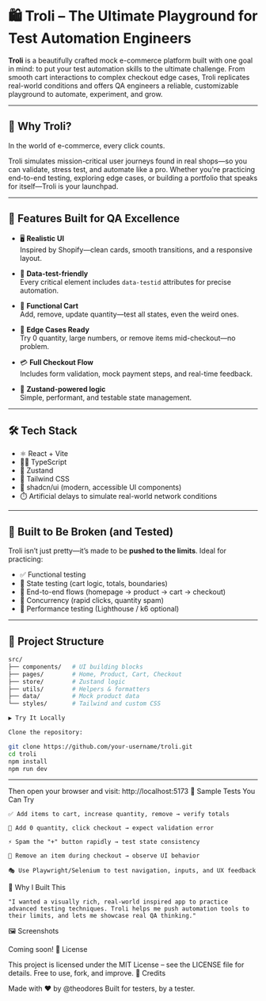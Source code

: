 # 🛍️ Troli – The Ultimate Playground for Test Automation Engineers

**Troli** is a beautifully crafted mock e-commerce platform built with one goal in mind: to put your test automation skills to the ultimate challenge. From smooth cart interactions to complex checkout edge cases, Troli replicates real-world conditions and offers QA engineers a reliable, customizable playground to automate, experiment, and grow.

---

## 🚀 Why Troli?

In the world of e-commerce, every click counts.

Troli simulates mission-critical user journeys found in real shops—so you can validate, stress test, and automate like a pro. Whether you're practicing end-to-end testing, exploring edge cases, or building a portfolio that speaks for itself—Troli is your launchpad.

---

## 🔑 Features Built for QA Excellence

- 🖥️ **Realistic UI**  
  Inspired by Shopify—clean cards, smooth transitions, and a responsive layout.

- 🧪 **Data-test-friendly**  
  Every critical element includes `data-testid` attributes for precise automation.

- 🛒 **Functional Cart**  
  Add, remove, update quantity—test all states, even the weird ones.

- 🧮 **Edge Cases Ready**  
  Try 0 quantity, large numbers, or remove items mid-checkout—no problem.

- 💳 **Full Checkout Flow**  
  Includes form validation, mock payment steps, and real-time feedback.

- 🧠 **Zustand-powered logic**  
  Simple, performant, and testable state management.

---

## 🛠️ Tech Stack

- ⚛️ React + Vite
- 🧑‍💻 TypeScript
- 🧠 Zustand
- 🎨 Tailwind CSS
- 🧱 shadcn/ui (modern, accessible UI components)
- ⏱️ Artificial delays to simulate real-world network conditions

---

## 🧪 Built to Be Broken (and Tested)

Troli isn’t just pretty—it’s made to be **pushed to the limits**. Ideal for practicing:

- ✅ Functional testing
- 🔁 State testing (cart logic, totals, boundaries)
- 🎯 End-to-end flows (homepage → product → cart → checkout)
- 🔄 Concurrency (rapid clicks, quantity spam)
- 🚦 Performance testing (Lighthouse / k6 optional)

---

## 🧩 Project Structure

```bash
src/
├── components/   # UI building blocks
├── pages/        # Home, Product, Cart, Checkout
├── store/        # Zustand logic
├── utils/        # Helpers & formatters
├── data/         # Mock product data
└── styles/       # Tailwind and custom CSS

▶️ Try It Locally

Clone the repository:

git clone https://github.com/your-username/troli.git
cd troli
npm install
npm run dev
```
---
Then open your browser and visit: http://localhost:5173
🔬 Sample Tests You Can Try

    ✅ Add items to cart, increase quantity, remove → verify totals

    🚫 Add 0 quantity, click checkout → expect validation error

    ⚡ Spam the "+" button rapidly → test state consistency

    🔄 Remove an item during checkout → observe UI behavior

    🎭 Use Playwright/Selenium to test navigation, inputs, and UX feedback

💬 Why I Built This

    "I wanted a visually rich, real-world inspired app to practice advanced testing techniques. Troli helps me push automation tools to their limits, and lets me showcase real QA thinking."

🖼️ Screenshots

Coming soon!
📜 License

This project is licensed under the MIT License – see the LICENSE file for details.
Free to use, fork, and improve.
📇 Credits

Made with ❤️ by @theodores
Built for testers, by a tester.
